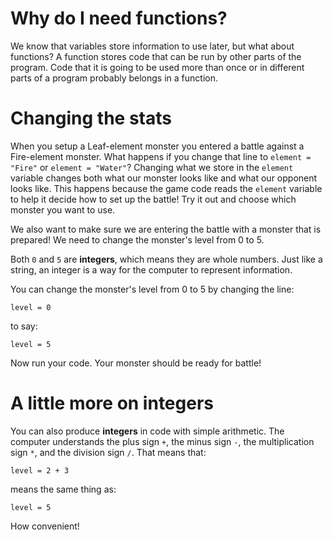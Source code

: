 Why do I need functions?
========================
We know that variables store information to use later, but what about functions? A function stores code that can be run by other parts of the program. Code that it is going to be used more than once or in different parts of a program probably belongs in a function. <!-- We set our ```element``` and ```level``` variables in a function because the game tries to call the ```addToBattle``` function when it starts to set up your monster. -->

Changing the stats
========================
When you setup a Leaf-element monster you entered a battle against a Fire-element monster. What happens if you change that line to ```element = "Fire"``` or ```element = "Water"```? Changing what we store in the ```element``` variable changes both what our monster looks like and what our opponent looks like. This happens because the game code reads the ```element``` variable to help it decide how to set up the battle! Try it out and choose which monster you want to use.

We also want to make sure we are entering the battle with a monster that is prepared! We need to change the monster's level from 0 to 5. 

Both ```0``` and ```5``` are **integers**, which means they are whole numbers. Just like a string, an integer is a <!--special--> way for the computer to represent information. 

You can change the monster's level from 0 to 5 by changing the line:

	level = 0
to say:

	level = 5

Now run your code. Your monster should be ready for battle!

A little more on integers
========================


You can also produce **integers** in code with simple arithmetic. The computer understands the plus sign ```+```, the minus sign ```-```, the multiplication sign ```*```, and the division sign ```/```. That means that:

	level = 2 + 3
	
means the same thing as:
	
	level = 5
	
How convenient!